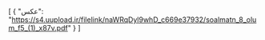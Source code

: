 [
  {
    "عکس": "https://s4.uupload.ir/filelink/naWRqDyl9whD_c669e37932/soalmatn_8_olum_f5_(1)_x87v.pdf"
  }
]
